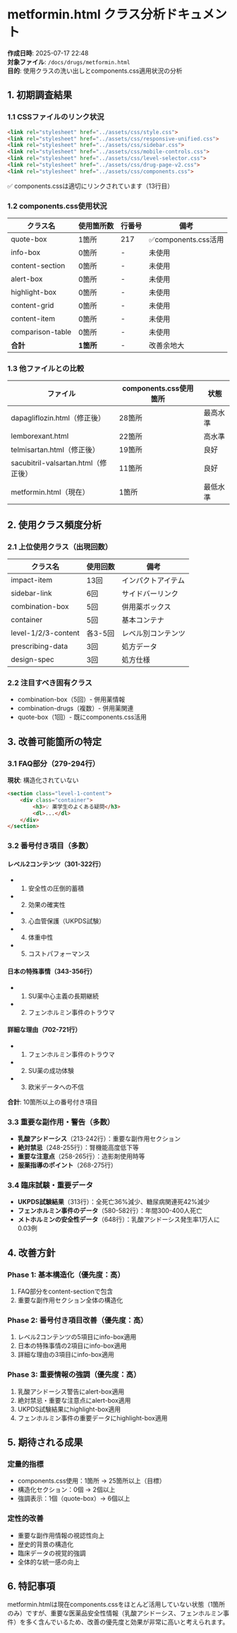 # metformin.html クラス分析ドキュメント

**作成日時**: 2025-07-17 22:48  
**対象ファイル**: `/docs/drugs/metformin.html`  
**目的**: 使用クラスの洗い出しとcomponents.css適用状況の分析

## 1. 初期調査結果

### 1.1 CSSファイルのリンク状況
```html
<link rel="stylesheet" href="../assets/css/style.css">
<link rel="stylesheet" href="../assets/css/responsive-unified.css">
<link rel="stylesheet" href="../assets/css/sidebar.css">
<link rel="stylesheet" href="../assets/css/mobile-controls.css">
<link rel="stylesheet" href="../assets/css/level-selector.css">
<link rel="stylesheet" href="../assets/css/drug-page-v2.css">
<link rel="stylesheet" href="../assets/css/components.css">
```
✅ components.cssは適切にリンクされています（13行目）

### 1.2 components.css使用状況
| クラス名 | 使用箇所数 | 行番号 | 備考 |
|---------|-----------|--------|------|
| quote-box | 1箇所 | 217 | ✅components.css活用 |
| info-box | 0箇所 | - | 未使用 |
| content-section | 0箇所 | - | 未使用 |
| alert-box | 0箇所 | - | 未使用 |
| highlight-box | 0箇所 | - | 未使用 |
| content-grid | 0箇所 | - | 未使用 |
| content-item | 0箇所 | - | 未使用 |
| comparison-table | 0箇所 | - | 未使用 |
| **合計** | **1箇所** | - | 改善余地大 |

### 1.3 他ファイルとの比較
| ファイル | components.css使用箇所 | 状態 |
|---------|----------------------|------|
| dapagliflozin.html（修正後） | 28箇所 | 最高水準 |
| lemborexant.html | 22箇所 | 高水準 |
| telmisartan.html（修正後） | 19箇所 | 良好 |
| sacubitril-valsartan.html（修正後） | 11箇所 | 良好 |
| metformin.html（現在） | 1箇所 | 最低水準 |

## 2. 使用クラス頻度分析

### 2.1 上位使用クラス（出現回数）
| クラス名 | 使用回数 | 備考 |
|---------|---------|------|
| impact-item | 13回 | インパクトアイテム |
| sidebar-link | 6回 | サイドバーリンク |
| combination-box | 5回 | 併用薬ボックス |
| container | 5回 | 基本コンテナ |
| level-1/2/3-content | 各3-5回 | レベル別コンテンツ |
| prescribing-data | 3回 | 処方データ |
| design-spec | 3回 | 処方仕様 |

### 2.2 注目すべき固有クラス
- combination-box（5回）- 併用薬情報
- combination-drugs（複数）- 併用薬関連
- quote-box（1回）- 既にcomponents.css活用

## 3. 改善可能箇所の特定

### 3.1 FAQ部分（279-294行）
**現状**: 構造化されていない
```html
<section class="level-1-content">
    <div class="container">
        <h3>💡 薬学生のよくある疑問</h3>
        <dl>...</dl>
    </div>
</section>
```

### 3.2 番号付き項目（多数）
#### レベル2コンテンツ（301-322行）
- 1. 安全性の圧倒的蓄積
- 2. 効果の確実性
- 3. 心血管保護（UKPDS試験）
- 4. 体重中性
- 5. コストパフォーマンス

#### 日本の特殊事情（343-356行）
- 1. SU薬中心主義の長期継続
- 2. フェンホルミン事件のトラウマ

#### 詳細な理由（702-721行）
- 1. フェンホルミン事件のトラウマ
- 2. SU薬の成功体験
- 3. 欧米データへの不信

**合計**: 10箇所以上の番号付き項目

### 3.3 重要な副作用・警告（多数）
- **乳酸アシドーシス**（213-242行）：重要な副作用セクション
- **絶対禁忌**（248-255行）：腎機能高度低下等
- **重要な注意点**（258-265行）：造影剤使用時等
- **服薬指導のポイント**（268-275行）

### 3.4 臨床試験・重要データ
- **UKPDS試験結果**（313行）：全死亡36%減少、糖尿病関連死42%減少
- **フェンホルミン事件のデータ**（580-582行）：年間300-400人死亡
- **メトホルミンの安全性データ**（648行）：乳酸アシドーシス発生率1万人に0.03例

## 4. 改善方針

### Phase 1: 基本構造化（優先度：高）
1. FAQ部分をcontent-sectionで包含
2. 重要な副作用セクション全体の構造化

### Phase 2: 番号付き項目改善（優先度：高）
1. レベル2コンテンツの5項目にinfo-box適用
2. 日本の特殊事情の2項目にinfo-box適用
3. 詳細な理由の3項目にinfo-box適用

### Phase 3: 重要情報の強調（優先度：高）
1. 乳酸アシドーシス警告にalert-box適用
2. 絶対禁忌・重要な注意点にalert-box適用
3. UKPDS試験結果にhighlight-box適用
4. フェンホルミン事件の重要データにhighlight-box適用

## 5. 期待される成果

### 定量的指標
- components.css使用：1箇所 → 25箇所以上（目標）
- 構造化セクション：0個 → 2個以上
- 強調表示：1個（quote-box）→ 6個以上

### 定性的改善
- 重要な副作用情報の視認性向上
- 歴史的背景の構造化
- 臨床データの視覚的強調
- 全体的な統一感の向上

## 6. 特記事項

metformin.htmlは現在components.cssをほとんど活用していない状態（1箇所のみ）ですが、重要な医薬品安全性情報（乳酸アシドーシス、フェンホルミン事件）を多く含んでいるため、改善の優先度と効果が非常に高いと考えられます。
